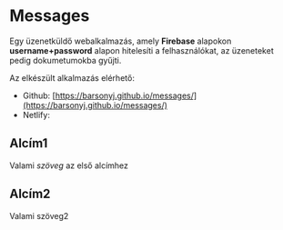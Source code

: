 # Messages

Egy üzenetküldő webalkalmazás, amely **Firebase** alapokon **username+password** alapon hitelesíti a felhasználókat, az üzeneteket pedig dokumetumokba gyűjti.

Az elkészült alkalmazás elérhető:

- Github: [https://barsonyj.github.io/messages/](https://barsonyj.github.io/messages/)
- Netlify:

## Alcím1

Valami _szöveg_ az első alcímhez

## Alcím2

Valami szöveg2

